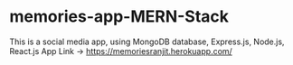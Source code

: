 # memories-app-MERN-Stack

This is a social media app, using MongoDB database, Express.js, Node.js, React.js
App Link -> https://memoriesranjit.herokuapp.com/
